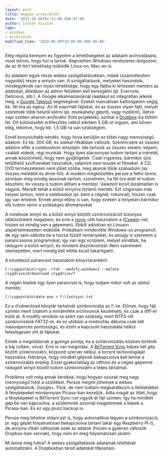 ```yaml
---
layout: post
title: Hogyan archiválok?
date: '2013-10-26T02:53:00.000-07:00'
author: István Viczián
tags:
- windows
- archiválás
modified_time: '2018-06-09T10:00:00.000-08:00'
---
```


Elég régóta keresem és figyelem a lehetőségeket az adataim
archiválására, most leírom, hogy hol is tartok. Alapvetően Windows
rendszeren dolgozom, de az itt leírt lehetőség működik Linux-on, Mac-en
is.

Az adataim egyik része webes szolgáltatásokban, másik (számottevően
nagyobb) része a winyón van. A szolgáltatások, melyeket használok,
mindegyiknek van olyan lehetősége, hogy egy fájlba ki lehessen menteni
az adatokat, általában az admin felületen kell keresgélni (pl. Evernote,
Delicious, stb.). A Google alkalmazásoknál ráadásul ez integráltan
jelenik meg, a [Google Takeout](https://www.google.com/settings/takeout)
segítségével. Ezeket manuálisan kattintgatom végig, kb. fél óra az
egész. Az itt exportált fájlokat, és az összes olyan fájlt, melyet
szeretnék több helyről elérni (pl. munkahelyi gépről, vagy mobilról),
illetve napi szinten akarom archiválni (futó projektek), azokat a
[Dropbox](https://www.dropbox.com/home)-ba töltöm fel. Ott különösebb
erőfeszítés nélkül elértem 5 GB-ot ingyen, ami bőven elég, tekintve,
hogy kb. 1,5 GB-ra van szükségem.

Ennél bonyolultabb kérdés, hogy hova kerüljön az többi nagy mennyiségű
adatom. Ez kb. 300 GB, és sokkal ritkábban változik. Szerencsére az
összes adatom elfér a notebookom winyóján. Ide tartozik az összes zeném,
képem, családi videók, régi munkák. Hogy ilyen alacsonyan tudom tartani
a méretét, annak köszönhető, hogy nem gyűjtögetek. Csak ingyenes,
bármikor újra letölthető szoftvereket használok, valamint nem teszek el
filmeket. A CD, DVD természetesen nem jöhet szóba, meg akarok tőlük
szabadulni (az összes médiától és drive-tól). A modern megközelítés
persze a felhő lenne, azonban még mindig lassúnak tartom, szeretném, ha
fél óra alatt el tudom készíteni, és vissza is tudom állítani a mentést.
Valamint kicsit bizalmatlan is vagyok. Maradt tehát a külső winyóra
történő mentés. Ezt szigorúan más helyen tartom, mint a notebookot (pl.
bent a cégnél, rokonnál), hiszen csak így van értelme. Ennek annyi előny
is van, hogy ezeken a helyeken bármikor elő tudom venni a szükséges
állományokat.

A notebook winyó és a külső winyó közötti szinkronizációt bizonyos
időközönként megejtem, és erre a [rsync](2http://rsync.samba.org/%22)
utilt használom a ([Cygwin](http://www.cygwin.com/)-nel, hiszen ez
mindig van a gépemen). Ebből adódóan ez Linuxon alapértelmezetten
működik. Próbáltam mindenféle Windows-os programot, de egy sem váltotta
be a hozzá fűzött reményeket, és amúgy is szeretem a parancssoros
programokat, így van egy scriptem, melyet elindítok, ha rádugom a külső
winyót, és mindent átszinkronizál. Nem szeretném ütemezetten, mert
mindig kell előtte kicsit takarítgatni.

A következő parancsot használom könyvtáranként:

    C:\cygwin\bin\rsync -rtvh --modify-window=1 --delete  /cygdrive/d/download /cygdrive/f

A végén kiadok egy ilyen parancsot is, hogy tudjam mikor volt az utolsó
mentés:

    C:\cygwin\bin\date.exe > f:\lastsync.txt

Ez a d:\\download könytár tartalmát szinkronizálja az f:-re. Előnye,
hogy fájl szinten ment (utálom a mindenféle archívumok kezelését), és
csak a diff-et küldi át. A modify-window-ra azért van szükség, mert
NTFS-ről szinkronizálok FAT32-re, és ez utóbbin a módosítás dátuma csak
két másodperces pontosságú, és ezért a kapcsoló használata nélkül
feleslegesen vitt át fájlokat.

Ennek a megoldásnak a gyenge pontja, ha a szinkronizálás közben történik
a baj (villám, vírus). Erre is van megoldás. A [BitTorrent
Sync](http://labs.bittorrent.com/experiments/sync.html) képes két gép
között szinkronizálni, központi szerver nélkül, a torrent technológiáját
használva. Hátránya, hogy mindkét gépnek bekapcsolva kell lennie a
szinkronizálás erejéig. Ezzel gyakorlatilag az otthoni és a céges
gépemre rádugott winyó között tudom szinkronizálni a teljes tartalmat.

Probléma volt még annak kérdése, hogy hogyan osszak meg nagy mennyiségű
fotót a szülőkkel. Persze megint jöhetnek a webes szolgáltatások,
Google+, Flick, de nem tudtam megbarátkozni a felületükkel. A
fényképeket mindannyian Picasa-ban kezeljük. Adta magát az ötlet, hogy a
fényképeket is BitTorrent Sync-cel vigyük át fájl szinten. Így ha
mindkét gép be van kapcsolva, a szüleimnek azonnal megjelennek a képek a
Picasa-ban. És ez egy plusz backup is.

Persze meg lehetne oldani azt is, hogy automatikus legyen a
szinkronizáció, pl. egy gépet folyamatosan bekapcsolva tartani (akár egy
Raspberry PI-t), de annyira ritkán változnak ezek az adatok (hiszen a
gyakran változók Dropbox-ban vannak), hogy nem éri meg folyamatosan
járatni.

Mi lenne még hátra? A webes szolgáltatások adatainak letöltését
automatizálni. A Dropboxban tárolt adatokat titkosítani.
